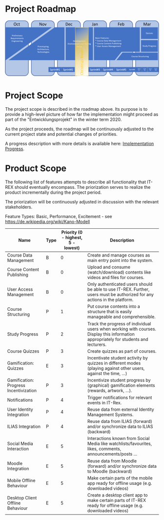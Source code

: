 # Project Roadmap

![IT-Rex Roadmap](https://github.com/IT-REX-Platform/Wiki/blob/main/newsletter/graphix/roadmap_current.png)

# Project Scope

The project scope is described in the roadmap above. Its purpose is to provide a high-level picture of how far the implementation might proceed as part of the "Entwicklungsprojekt" in the winter term 2020.

As the project proceeds, the roadmap will be continuously adjusted to the current project state and potential changes of priorities.

A progress description with more details is available here: [Implementation Progress](./IT-Rex-Implementation--Feature-Progress.md).

# Product Scope

The following list of features attempts to describe all functionality that IT-REX should eventually encompass. The priorization serves to realize the product incrementally during the project period.

The priorization will be continuously adjusted in discussion with the relevant stakeholders.

Feature Types: Basic, Performance, Excitement - see https://de.wikipedia.org/wiki/Kano-Modell

 |  Name | Type | Priority (0 - highest, 5 - lowest) | Description | 
 |---|---|---|---|
 |  Course Data Management | B | 0 | Create and manage courses as main entry point into the system. | 
 |  Course Content Publishing | B | 0 | Upload and consume (watch/download) contents like videos and files for courses. | 
 |  User Access Management | B | 0 | Only authenticated users should be able to use IT-REX. Further, users must be authorized for any actions in the platform.  | 
 |  Course Structuring | P | 1 | Put course contents into a structure that is easily manageable and comprehensible. | 
 |  Study Progress | P | 2 | Track the progress of individual users when working with courses. Display this information appropriately for students and lecturers. | 
 |  Course Quizzes | P | 3 | Create quizzes as part of courses. | 
 |  Gamification: Quizzes | E | 3 | Incentivate student activity by quizzes in different modes (playing against other users, against the time, …) | 
 |  Gamification: Progress Incentivization | P | 3 | Incentivize student progress by (graphical) gamification elements (rewards, artwork, …). | 
 |  Notifications | P | 4 | Trigger notifications for relevant events in IT-Rex. | 
 |  User Identity Integration | P | 4 | Reuse data from external Identity Management Systems. | 
 |  ILIAS Integration | P | 4 | Reuse data from ILIAS (forward) and/or synchronize data to ILIAS (backward) | 
 |  Social Media Interaction | E | 5 | Interactions known from Social Media like watchlists/favourites, likes, comments, announcements/posts … | 
 |  Moodle Integration | E | 5 | Reuse data from Moodle (forward) and/or synchronize data to Moodle (backward) | 
 |  Mobile Offline Behaviour | E | 5 | Make certain parts of the mobile app ready for offline usage (e.g. downloaded videos) |
 |  Desktop Client Offline Behaviour | E | 5 | Create a desktop client app to make certain parts of IT-REX ready for offline usage (e.g. downloaded videos) |
 

